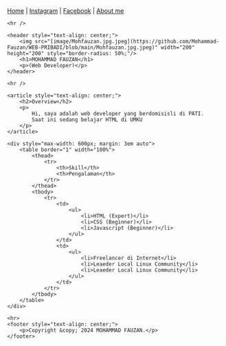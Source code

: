 <!DOCTYPE html>
<html lang="en">

<head>
    <meta charset="UTF-8">
    <meta name="viewport" content="width=device-width, initial-scale=1.0">
    <title>MOHAMMAD FAUZAN Personal Website</title>
</head>

<body>
    <nav>
        <a href="index.html">Home</a> |
        <a href="cv-dian.pdf">Instagram</a> |
        <a href="contact.html">Facebook</a> |
        <a href="about.html">About me</a>
    </nav>

    <hr />

    <header style="text-align: center;">
        <img src="[image/Mohfauzan.jpg.jpeg](https://github.com/Mohammad-Fauzan/WEB-PRIBADI/blob/main/Mohfauzan.jpg.jpeg)" width="200" height="200" style="border-radius: 50%;"/>
        <h1>MOHAMMAD FAUZAN</h1>
        <p>(Web Developer)</p>
    </header>

    <hr />

    <article style="text-align: center;">
        <h2>Overview</h2>
        <p>
            Hi, saya adalah web developer yang berdomisisli di PATI.
            Saat ini sedang belajar HTML di UMKU
        </p>
    </article>

    <div style="max-width: 600px; margin: 3em auto">
        <table border="1" width="100%">
            <thead>
                <tr>
                    <th>Skill</th>
                    <th>Pengalaman</th>
                </tr>
            </thead>
            <tbody>
                <tr>
                    <td>
                        <ul>
                            <li>HTML (Expert)</li>
                            <li>CSS (Beginner)</li>
                            <li>Javascript (Beginner)</li>
                        </ul>
                    </td>
                    <td>
                        <ul>
                            <li>Freelancer di Internet</li>
                            <li>Leaeder Local Linux Community</li>
                            <li>Leaeder Local Linux Community</li>
                        </ul>
                    </td>
                </tr>
            </tbody>
        </table>
    </div>

    <hr>
    <footer style="text-align: center;">
        <p>Copyright &copy; 2024 MOHAMMAD FAUZAN.</p>
    </footer>
</body>
</html>
